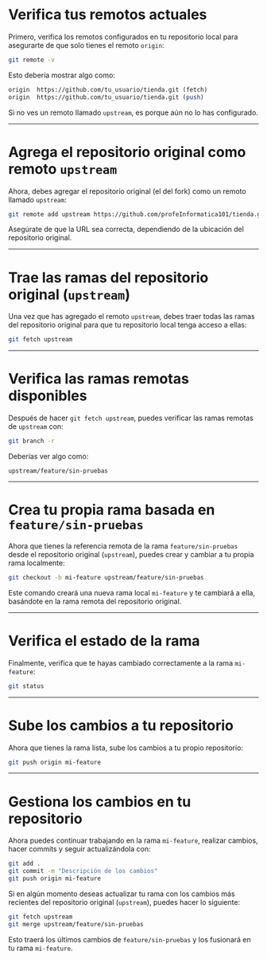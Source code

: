 # Verifica tus remotos actuales

Primero, verifica los remotos configurados en tu repositorio local para asegurarte de que solo tienes el remoto `origin`:

```bash
git remote -v
```

Esto debería mostrar algo como:

```perl
origin  https://github.com/tu_usuario/tienda.git (fetch)
origin  https://github.com/tu_usuario/tienda.git (push)
```

Si no ves un remoto llamado `upstream`, es porque aún no lo has configurado.

---

# Agrega el repositorio original como remoto `upstream`

Ahora, debes agregar el repositorio original (el del fork) como un remoto llamado `upstream`:

```bash
git remote add upstream https://github.com/profeInformatica101/tienda.git
```

Asegúrate de que la URL sea correcta, dependiendo de la ubicación del repositorio original.

---

# Trae las ramas del repositorio original (`upstream`)

Una vez que has agregado el remoto `upstream`, debes traer todas las ramas del repositorio original para que tu repositorio local tenga acceso a ellas:

```bash
git fetch upstream
```

---

# Verifica las ramas remotas disponibles

Después de hacer `git fetch upstream`, puedes verificar las ramas remotas de `upstream` con:

```bash
git branch -r
```

Deberías ver algo como:

```arduino
upstream/feature/sin-pruebas
```

---

# Crea tu propia rama basada en `feature/sin-pruebas`

Ahora que tienes la referencia remota de la rama `feature/sin-pruebas` desde el repositorio original (`upstream`), puedes crear y cambiar a tu propia rama localmente:

```bash
git checkout -b mi-feature upstream/feature/sin-pruebas
```

Este comando creará una nueva rama local `mi-feature` y te cambiará a ella, basándote en la rama remota del repositorio original.

---

# Verifica el estado de la rama

Finalmente, verifica que te hayas cambiado correctamente a la rama `mi-feature`:

```bash
git status
```

---

# Sube los cambios a tu repositorio

Ahora que tienes la rama lista, sube los cambios a tu propio repositorio:

```bash
git push origin mi-feature
```

---

# Gestiona los cambios en tu repositorio

Ahora puedes continuar trabajando en la rama `mi-feature`, realizar cambios, hacer commits y seguir actualizándola con:

```bash
git add .
git commit -m "Descripción de los cambios"
git push origin mi-feature
```

Si en algún momento deseas actualizar tu rama con los cambios más recientes del repositorio original (`upstream`), puedes hacer lo siguiente:

```bash
git fetch upstream
git merge upstream/feature/sin-pruebas
```

Esto traerá los últimos cambios de `feature/sin-pruebas` y los fusionará en tu rama `mi-feature`.
